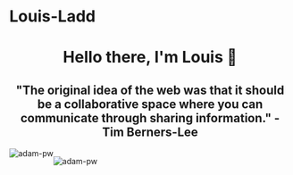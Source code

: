 # Louis-Ladd

<p>
  <h1 align="center"><b>Hello there, I'm Louis 🧍</b></h1>
</p>

<p>
  <h2 align="center"><b>"The original idea of the web was that it should be a collaborative space where you can communicate through sharing information." - Tim Berners-Lee</b></h2>
</p>

<div style="display:flex;">
<img
src="https://github-readme-stats.vercel.app/api/top-langs?username=Louis-Ladd&show_icons=true&locale=en&bg_color=0d1117&text_color=ffffff&layout=compact"
alt="adam-pw"
bg_color=#808080/>

<img
src="https://github-readme-stats.vercel.app/api?username=Louis-Ladd&show_icons=true&locale=en&bg_color=0d1117&text_color=ffffff&layout=compact"
alt="adam-pw"
bg_color=#808080/>
</div>
